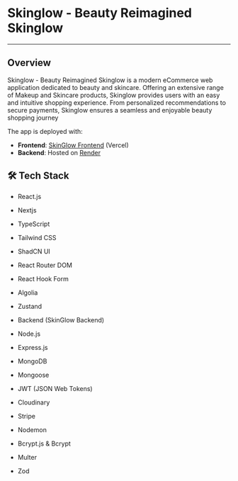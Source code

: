 # Skinglow - Beauty Reimagined Skinglow

---

## Overview

Skinglow - Beauty Reimagined Skinglow is a modern eCommerce web application dedicated to beauty and skincare. Offering an extensive range of Makeup and Skincare products, Skinglow provides users with an easy and intuitive shopping experience. From personalized recommendations to secure payments, Skinglow ensures a seamless and enjoyable beauty shopping journey

The app is deployed with:
- **Frontend**: [SkinGlow Frontend](https://skin-glow-frontend.vercel.app/) (Vercel)
- **Backend**: Hosted on [Render](https://render.com/)

## 🛠️ Tech Stack
* React.js
* Nextjs
* TypeScript
* Tailwind CSS
* ShadCN UI
* React Router DOM
* React Hook Form
* Algolia
* Zustand
  
* Backend (SkinGlow Backend)
* Node.js
* Express.js
* MongoDB
* Mongoose
* JWT (JSON Web Tokens)
* Cloudinary
* Stripe
* Nodemon
* Bcrypt.js & Bcrypt
* Multer 
* Zod
